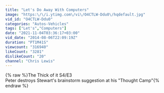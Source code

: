 ```yaml
---
title: "Let's Do Away With Computers"
image: "https:\/\/i.ytimg.com\/vi\/O4CTLW-Ddu0\/hqdefault.jpg"
vid_id: "O4CTLW-Ddu0"
categories: "Autos-Vehicles"
tags: ["Let's","Computers"]
date: "2021-11-04T03:36:17+03:00"
vid_date: "2014-08-06T22:09:19Z"
duration: "PT1M41S"
viewcount: "316940"
likeCount: "3281"
dislikeCount: "20"
channel: "Chris Lewis"
---
```

{% raw %}The Thick of it S4/E3<br />Peter destroys Stewart's brainstorm suggestion at his &quot;Thought Camp&quot;{% endraw %}
